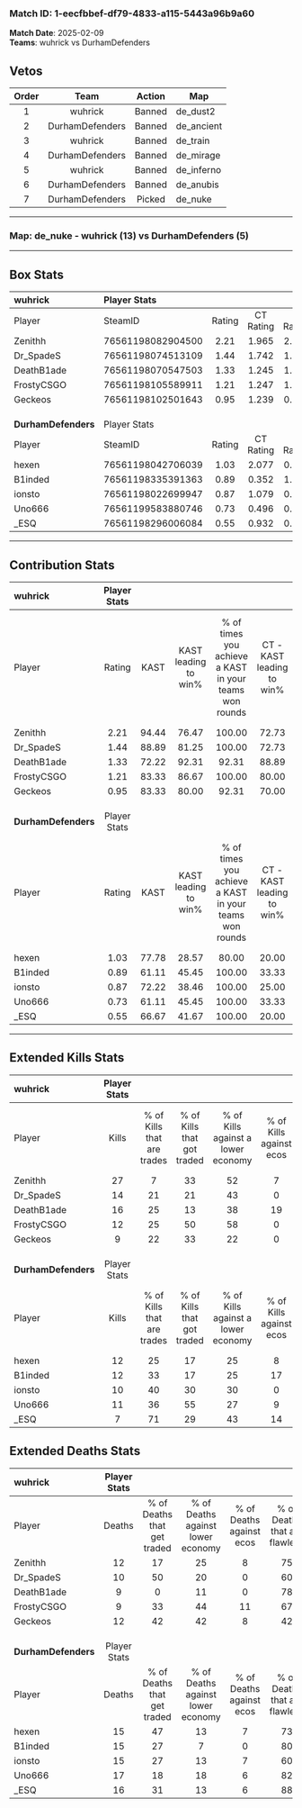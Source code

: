 ### Match ID: 1-eecfbbef-df79-4833-a115-5443a96b9a60  
**Match Date**: 2025-02-09  
**Teams**: wuhrick vs DurhamDefenders  

## Vetos  

| Order | Team | Action | Map |
| :---: | :--: | :----: | --- |
| 1 | wuhrick | Banned | de_dust2 |
| 2 | DurhamDefenders | Banned | de_ancient |
| 3 | wuhrick | Banned | de_train |
| 4 | DurhamDefenders | Banned | de_mirage |
| 5 | wuhrick | Banned | de_inferno |
| 6 | DurhamDefenders | Banned | de_anubis |
| 7 | DurhamDefenders | Picked | de_nuke |

---  

### **Map**: de_nuke - wuhrick (13) vs DurhamDefenders (5)  
---  

## Box Stats  

| **wuhrick**         | Player Stats      |        |           |          |       |       |       |         |        |      |     |
| :- | :- | :-: | :-: | :-: | :-: | :-: | :-: | :-: | :-: | :-: | :-: |
| Player              | SteamID           | Rating | CT Rating | T Rating | KAST  |  ADR  | Kills | Assists | Deaths | K/D  | HS% |
| Zenithh             | 76561198082904500 |  2.21  |   1.965   |  2.911   | 94.44 | 155.9 |  27   |    4    |   12   | 2.25 | 66  |
| Dr_SpadeS           | 76561198074513109 |  1.44  |   1.742   |  1.287   | 88.89 | 100.8 |  14   |    6    |   10   | 1.40 | 42  |
| DeathB1ade          | 76561198070547503 |  1.33  |   1.245   |  1.498   | 72.22 | 71.7  |  16   |    1    |   9    | 1.78 | 37  |
| FrostyCSGO          | 76561198105589911 |  1.21  |   1.247   |  1.309   | 83.33 | 63.0  |  12   |    5    |   9    | 1.33 | 50  |
| Geckeos             | 76561198102501643 |  0.95  |   1.239   |  0.881   | 83.33 | 56.2  |   9   |    5    |   12   | 0.75 | 33  |
|                     |                   |        |           |          |       |       |       |         |        |      |     |
|                     |                   |        |           |          |       |       |       |         |        |      |     |
|                     |                   |        |           |          |       |       |       |         |        |      |     |
| **DurhamDefenders** | Player Stats      |        |           |          |       |       |       |         |        |      |     |
| Player              | SteamID           | Rating | CT Rating | T Rating | KAST  |  ADR  | Kills | Assists | Deaths | K/D  | HS% |
| hexen               | 76561198042706039 |  1.03  |   2.077   |  0.774   | 77.78 | 75.2  |  12   |    5    |   15   | 0.80 | 58  |
| B1inded             | 76561198335391363 |  0.89  |   0.352   |  1.343   | 61.11 | 76.2  |  12   |    2    |   15   | 0.80 | 83  |
| ionsto              | 76561198022699947 |  0.87  |   1.079   |  0.950   | 72.22 | 69.4  |  10   |    5    |   15   | 0.67 | 60  |
| Uno666              | 76561199583880746 |  0.73  |   0.496   |  0.983   | 61.11 | 60.7  |  11   |    1    |   17   | 0.65 | 36  |
| _ESQ                | 76561198296006084 |  0.55  |   0.932   |  0.591   | 66.67 | 35.8  |   7   |    5    |   16   | 0.44 | 42  |
---  

## Contribution Stats  

| **wuhrick**         | Player Stats |       |                      |                                                        |                           |                                                             |                          |                                                            |
| :- | :-: | :-: | :-: | :-: | :-: | :-: | :-: | :-: |
| Player              |    Rating    | KAST  | KAST leading to win% | % of times you achieve a KAST in your teams won rounds | CT - KAST leading to win% | CT - % of times you achieve a KAST in your teams won rounds | T - KAST leading to win% | T - % of times you achieve a KAST in your teams won rounds |
| Zenithh             |     2.21     | 94.44 |        76.47         |                         100.00                         |           72.73           |                           100.00                            |          83.33           |                           100.00                           |
| Dr_SpadeS           |     1.44     | 88.89 |        81.25         |                         100.00                         |           72.73           |                           100.00                            |          100.00          |                           100.00                           |
| DeathB1ade          |     1.33     | 72.22 |        92.31         |                         92.31                          |           88.89           |                           100.00                            |          100.00          |                           80.00                            |
| FrostyCSGO          |     1.21     | 83.33 |        86.67         |                         100.00                         |           80.00           |                           100.00                            |          100.00          |                           100.00                           |
| Geckeos             |     0.95     | 83.33 |        80.00         |                         92.31                          |           70.00           |                            87.50                            |          100.00          |                           100.00                           |
|                     |              |       |                      |                                                        |                           |                                                             |                          |                                                            |
|                     |              |       |                      |                                                        |                           |                                                             |                          |                                                            |
|                     |              |       |                      |                                                        |                           |                                                             |                          |                                                            |
| **DurhamDefenders** | Player Stats |       |                      |                                                        |                           |                                                             |                          |                                                            |
| Player              |    Rating    | KAST  | KAST leading to win% | % of times you achieve a KAST in your teams won rounds | CT - KAST leading to win% | CT - % of times you achieve a KAST in your teams won rounds | T - KAST leading to win% | T - % of times you achieve a KAST in your teams won rounds |
| hexen               |     1.03     | 77.78 |        28.57         |                         80.00                          |           20.00           |                           100.00                            |          33.33           |                           75.00                            |
| B1inded             |     0.89     | 61.11 |        45.45         |                         100.00                         |           33.33           |                           100.00                            |          50.00           |                           100.00                           |
| ionsto              |     0.87     | 72.22 |        38.46         |                         100.00                         |           25.00           |                           100.00                            |          44.44           |                           100.00                           |
| Uno666              |     0.73     | 61.11 |        45.45         |                         100.00                         |           33.33           |                           100.00                            |          50.00           |                           100.00                           |
| _ESQ                |     0.55     | 66.67 |        41.67         |                         100.00                         |           20.00           |                           100.00                            |          57.14           |                           100.00                           |
---  

## Extended Kills Stats  

| **wuhrick**         | Player Stats |                            |                            |                                    |                         |                              |                                 |                                       |                    |           |
| :- | :-: | :-: | :-: | :-: | :-: | :-: | :-: | :-: | :-: | :-: |
| Player              |    Kills     | % of Kills that are trades | % of Kills that got traded | % of Kills against a lower economy | % of Kills against ecos | % of Kills that are flawless | % of Kills that are close duels | % of Kills that are assisted by flash | Pistol Round Kills | AWP Kills |
| Zenithh             |      27      |             7              |             33             |                 52                 |            7            |              78              |                4                |                   0                   |         0          |     4     |
| Dr_SpadeS           |      14      |             21             |             21             |                 43                 |            0            |              79              |                0                |                   0                   |         0          |     0     |
| DeathB1ade          |      16      |             25             |             13             |                 38                 |           19            |              69              |                6                |                   0                   |         0          |     0     |
| FrostyCSGO          |      12      |             25             |             50             |                 58                 |            0            |              67              |                8                |                   0                   |         0          |     1     |
| Geckeos             |      9       |             22             |             33             |                 22                 |            0            |              89              |               11                |                   0                   |         0          |     1     |
|                     |              |                            |                            |                                    |                         |                              |                                 |                                       |                    |           |
|                     |              |                            |                            |                                    |                         |                              |                                 |                                       |                    |           |
|                     |              |                            |                            |                                    |                         |                              |                                 |                                       |                    |           |
| **DurhamDefenders** | Player Stats |                            |                            |                                    |                         |                              |                                 |                                       |                    |           |
| Player              |    Kills     | % of Kills that are trades | % of Kills that got traded | % of Kills against a lower economy | % of Kills against ecos | % of Kills that are flawless | % of Kills that are close duels | % of Kills that are assisted by flash | Pistol Round Kills | AWP Kills |
| hexen               |      12      |             25             |             17             |                 25                 |            8            |              50              |                8                |                  17                   |         0          |     4     |
| B1inded             |      12      |             33             |             17             |                 25                 |           17            |              75              |                8                |                   8                   |         0          |     3     |
| ionsto              |      10      |             40             |             30             |                 30                 |            0            |              50              |                0                |                   0                   |         0          |     1     |
| Uno666              |      11      |             36             |             55             |                 27                 |            9            |              64              |                9                |                   9                   |         0          |     2     |
| _ESQ                |      7       |             71             |             29             |                 43                 |           14            |              71              |                0                |                   0                   |         0          |     0     |
## Extended Deaths Stats  

| **wuhrick**         | Player Stats |                             |                                   |                          |                               |                            |                           |               |
| :- | :-: | :-: | :-: | :-: | :-: | :-: | :-: | :-: |
| Player              |    Deaths    | % of Deaths that get traded | % of Deaths against lower economy | % of Deaths against ecos | % of Deaths that are flawless | % of Deaths that are close | % of Deaths while blinded | Deaths to AWP |
| Zenithh             |      12      |             17              |                25                 |            8             |              75               |             0              |             8             |       0       |
| Dr_SpadeS           |      10      |             50              |                20                 |            0             |              60               |             10             |            10             |       0       |
| DeathB1ade          |      9       |              0              |                11                 |            0             |              78               |             0              |            22             |       0       |
| FrostyCSGO          |      9       |             33              |                44                 |            11            |              67               |             0              |             0             |       0       |
| Geckeos             |      12      |             42              |                42                 |            8             |              42               |             17             |             0             |       0       |
|                     |              |                             |                                   |                          |                               |                            |                           |               |
|                     |              |                             |                                   |                          |                               |                            |                           |               |
|                     |              |                             |                                   |                          |                               |                            |                           |               |
| **DurhamDefenders** | Player Stats |                             |                                   |                          |                               |                            |                           |               |
| Player              |    Deaths    | % of Deaths that get traded | % of Deaths against lower economy | % of Deaths against ecos | % of Deaths that are flawless | % of Deaths that are close | % of Deaths while blinded | Deaths to AWP |
| hexen               |      15      |             47              |                13                 |            7             |              73               |             0              |             0             |       0       |
| B1inded             |      15      |             27              |                 7                 |            0             |              80               |             7              |             0             |       0       |
| ionsto              |      15      |             27              |                13                 |            7             |              60               |             13             |             0             |       0       |
| Uno666              |      17      |             18              |                18                 |            6             |              82               |             6              |             0             |       0       |
| _ESQ                |      16      |             31              |                13                 |            6             |              88               |             0              |             0             |       0       |
